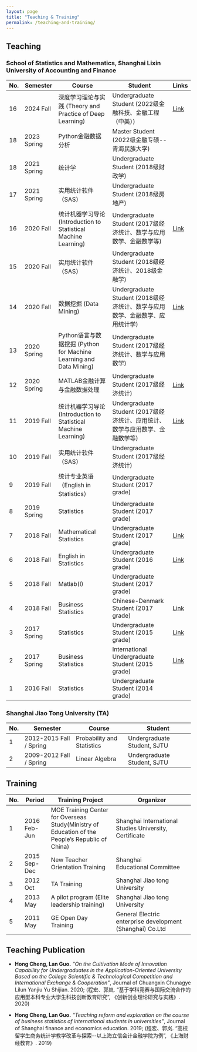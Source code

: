 ```yaml
---
layout: page
title: "Teaching & Training"
permalink: /teaching-and-training/
---
```


## Teaching

### School of Statistics and Mathematics, Shanghai Lixin University of Accounting and Finance

<table class="table table-hover table-striped">
  <thead>
    <tr><th>No.</th><th>Semester</th><th>Course</th><th>Student</th><th>Links</th></tr>
  </thead>
  <tbody>
     <tr><td>16</td><td>2024 Fall  </td><td>深度学习理论与实践 (Theory and Practice of Deep Learning)  </td><td>Undergraduate Student (2022级金融科技、金融工程（中美）)              </td>
        <td><a href="https://mooc1.chaoxing.com/mooc-ans/course/244871984.html">Link</a></td></tr>
    <tr><td>18</td><td>2023 Spring  </td><td>Python金融数据分析 </td><td>Master Student (2022级金融专硕--青海民族大学)  </td>
      <td></td></tr>
    <tr><td>18</td><td>2021 Spring  </td><td>统计学 </td><td>Undergraduate Student (2018级财政学)                    </td>
      <td></td></tr>
    <tr><td>17</td><td>2021 Spring  </td><td>实用统计软件（SAS） </td><td>Undergraduate Student (2018级房地产)              </td>
      <td></td></tr>
    <tr><td>16</td><td>2020 Fall  </td><td>统计机器学习导论 (Introduction to Statistical Machine Learning)  </td><td>Undergraduate Student (2017级经济统计、数学与应用数学、金融数学等)              </td>
        <td><a href="/teaching/MachineLeraning_Course.html">Link</a></td></tr>
    <tr><td>15</td><td>2020 Fall  </td><td>实用统计软件（SAS）         </td><td>Undergraduate Student (2018级经济统计、2018级金融学)              </td>
        <td></td></tr>
    <tr><td>14</td><td>2020 Fall  </td><td>数据挖掘 (Data Mining)       </td><td>Undergraduate Student (2018级经济统计、数学与应用数学、金融数学、应用统计学)       </td>
        <td><a href="/teaching/MachineLeraning_Course.html">Link</a></td></tr>
     <tr><td>13</td><td>2020 Spring  </td><td>Python语言与数据挖掘 (Python for Machine Learning and Data Mining)    </td><td>Undergraduate Student (2017级经济统计、数学与应用数学)              </td>
        <td></td></tr>
     <tr><td>12</td><td>2020 Spring  </td><td>MATLAB金融计算与金融数据处理         </td><td>Undergraduate Student (2017级经济统计)              </td>
        <td><a href="/teaching/MachineLeraning_Course.html">Link</a></td></tr>
        <tr><td>11</td><td>2019 Fall  </td><td>统计机器学习导论 (Introduction to Statistical Machine Learning)          </td><td>Undergraduate Student (2017级经济统计、应用统计、数学与应用数学、金融数学等)              </td>
        <td><a href="/teaching/MachineLeraning_Course.html">Link</a></td></tr>
    <tr><td>10</td><td>2019 Fall  </td><td>实用统计软件（SAS）         </td><td>Undergraduate Student (2017级经济统计)              </td>
        <td></td></tr>
    <tr><td>9</td><td>2019 Fall  </td><td>统计专业英语（English in Statistics）         </td><td>Undergraduate Student (2017 grade)              </td>
        <td></td></tr>
        <tr><td>8</td><td>2019 Spring  </td><td>Statistics         </td><td>Undergraduate Student (2017 grade)              </td>
        <td></td></tr>
        <tr><td>7</td><td>2018 Fall</td><td>Mathematical Statistics</td><td>Undergraduate Student (2017 grade)</td>
        <td><a href="/teaching/2018-fall-mathematical-statistics.html">Link</a></td></tr>
    <tr><td>6</td><td>2018 Fall</td><td>English in Statistics</td><td>Undergraduate Student (2016 grade)</td>
        <td><a href="/teaching/2018-fall-english-in-statistics.html">Link</a></td></tr>
    <tr><td>5</td><td>2018 Fall</td><td>Matlab(I)</td><td>Undergraduate Student (2017 grade)</td>
        <td><!--<a href="/teaching/2018-fall-matlab-i.html">Link</a>--></td></tr>
    <tr><td>4</td><td>2018 Fall</td><td>Business Statistics</td><td>Chinese-Denmark Student (2017 grade)</td>
        <td><a href="/teaching/2018-fall-business-statistics.html">Link</a></td></tr>
        <tr><td>3</td><td>2017 Spring</td><td>Statistics         </td><td>Undergraduate Student (2015 grade)              </td>
        <td><a href="/teaching/2017-spring-statistics.html">Link</a>         </td></tr>
    <tr><td>2</td><td>2017 Spring</td><td>Business Statistics</td><td>International Undergraduate Student (2015 grade)</td>
        <td><a href="/teaching/2017-spring-business-statistics.html">Link</a></td></tr>
    <tr><td>1</td><td>2016 Fall  </td><td>Statistics         </td><td>Undergraduate Student (2014 grade)              </td>
        <td></td></tr>
  </tbody>
</table>

### Shanghai Jiao Tong University (TA)

<table class="table table-hover table-striped">
  <thead>
    <tr><th>No.</th><th>Semester</th><th>Course</th><th>Student</th></tr>
  </thead>
  <tbody>
    <tr><td>1</td><td>2012-2015 Fall / Spring</td><td>Probability and Statistics</td><td>Undergraduate Student, SJTU</td></tr>
    <tr><td>2</td><td>2009-2012 Fall / Spring</td><td>Linear Algebra            </td><td>Undergraduate Student, SJTU</td></tr>
  </tbody>
</table>

## Training

<table class="table table-hover table-striped">
  <thead>
    <tr><th>No.</th><th>Period</th><th>Training Project</th><th>Organizer</th></tr>
  </thead>
  <tbody>
    <tr><td>1</td><td>2016 Feb-Jun</td><td>MOE Training Center for Overseas Study(Ministry of Education of the People’s Republic of China)</td><td>Shanghai International Studies University, Certificate   </td></tr>
    <tr><td>2</td><td>2015 Sep-Dec</td><td>New Teacher Orientation Training                                                               </td><td>Shanghai Educational Committee                           </td></tr>
    <tr><td>3</td><td>2012 Oct    </td><td>TA Training                                                                                    </td><td>Shanghai Jiao tong University                            </td></tr>
    <tr><td>4</td><td>2013 May    </td><td>A pilot program (Elite leadership training)                                                    </td><td>Shanghai Jiao tong University                            </td></tr>
    <tr><td>5</td><td>2011 May    </td><td>GE Open Day Training                                                                           </td><td>General Electric enterprise development (Shanghai) Co.Ltd</td></tr>
  </tbody>
</table>

## Teaching Publication
* **Hong Cheng, Lan Guo.** *“On the Cultivation Mode of Innovation Capability for Undergraduates in the Application-Oriented University Based on the College Scientific & Technological Competition and International Exchange & Cooperation”*, Journal of Chuangxin Chunagye Lilun Yanjiu Yu Shijian. 2020; (程宏、郭岚. “基于学科竞赛与国际交流合作的应用型本科专业大学生科技创新教育研究”, 《创新创业理论研究与实践》. 2020)

* **Hong Cheng, Lan Guo.** *“Teaching reform and exploration on the course of business statistics of international students in universities”*, Journal of Shanghai finance and economics education. 2019; (程宏、郭岚. “高校留学生商务统计学教学改革与探索--以上海立信会计金融学院为例”, 《上海财经教育》. 2019)
